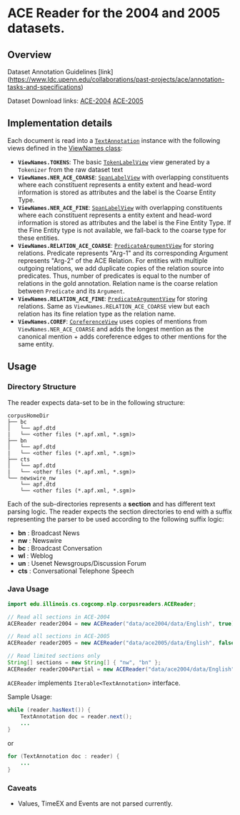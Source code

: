 # ACE Reader for the 2004 and 2005 datasets.

## Overview

Dataset Annotation Guidelines [link] (https://www.ldc.upenn.edu/collaborations/past-projects/ace/annotation-tasks-and-specifications)

Dataset Download links:
[ACE-2004](http://cogcomp.cs.illinois.edu/page/resource_view/60)
[ACE-2005](http://cogcomp.cs.illinois.edu/page/resource_view/59)

## Implementation details

Each document is read into a [`TextAnnotation`](../../core-utilities/src/main/java/edu/illinois/cs/cogcomp/core/datastructures/textannotation/TextAnnotation.java) instance with the following views defined in the [ViewNames class](../../core-utilities/src/main/java/edu/illinois/cs/cogcomp/core/datastructures/ViewNames.java):

  - **`ViewNames.TOKENS`**: The basic [`TokenLabelView`](../../core-utilities/src/main/java/edu/illinois/cs/cogcomp/core/datastructures/textannotation/TokenLabelView.java) view generated by a `Tokenizer` from the raw dataset
  text
  - **`ViewNames.NER_ACE_COARSE`**: [`SpanLabelView`](../../core-utilities/src/main/java/edu/illinois/cs/cogcomp/core/datastructures/textannotation/SpanLabelView.java) with overlapping constituents where each constituent 
  represents a entity extent and head-word information is stored as attributes and the label is the Coarse Entity Type.
  - **`ViewNames.NER_ACE_FINE`**: [`SpanLabelView`](../../core-utilities/src/main/java/edu/illinois/cs/cogcomp/core/datastructures/textannotation/SpanLabelView.java) with overlapping constituents where each constituent 
  represents a entity extent and head-word information is stored as attributes and the label is the Fine Entity Type. If the Fine Entity type is not available, we fall-back to the coarse type for these entities.
  - **`ViewNames.RELATION_ACE_COARSE`**: [`PredicateArgumentView`](../../core-utilities/src/main/java/edu/illinois/cs/cogcomp/core/datastructures/textannotation/PredicateArgumentView.java) for storing relations. Predicate represents "Arg-1" and its corresponding Argument represents "Arg-2" of the ACE Relation. For entities with multiple outgoing relations, we add duplicate copies of the relation source into predicates. Thus, number of predicates is equal to the number of relations in the gold annotation. Relation name is the coarse relation between `Predicate` and its `Argument`.
  - **`ViewNames.RELATION_ACE_FINE`**: [`PredicateArgumentView`](../../core-utilities/src/main/java/edu/illinois/cs/cogcomp/core/datastructures/textannotation/PredicateArgumentView.java) for storing relations. Same as `ViewNames.RELATION_ACE_COARSE` view but each relation has its fine relation type as the relation name.
  - **`ViewNames.COREF`**: [`CoreferenceView`](../../core-utilities/src/main/java/edu/illinois/cs/cogcomp/core/datastructures/textannotation/CoreferenceView.java) uses copies of mentions from `ViewNames.NER_ACE_COARSE` and adds the longest mention as the canonical mention + adds coreference edges to other mentions for the same entity. 

## Usage

### Directory Structure

The reader expects data-set to be in the following structure:

```
corpusHomeDir
├── bc
│   └── apf.dtd
|   └── <other files (*.apf.xml, *.sgm)>
├── bn
│   └── apf.dtd
|   └── <other files (*.apf.xml, *.sgm)>
├── cts
│   └── apf.dtd
|   └── <other files (*.apf.xml, *.sgm)>
└── newswire_nw
    └── apf.dtd
    └── <other files (*.apf.xml, *.sgm)>
```

Each of the sub-directories represents a **section** and has different text parsing logic. The reader expects the section directories to end with a suffix representing the parser to be used according to the following suffix logic:

- **bn** : Broadcast News
- **nw** : Newswire
- **bc** : Broadcast Conversation
- **wl** : Weblog
- **un** : Usenet Newsgroups/Discussion Forum
- **cts** : Conversational Telephone Speech

### Java Usage

```java
import edu.illinois.cs.cogcomp.nlp.corpusreaders.ACEReader;

// Read all sections in ACE-2004
ACEReader reader2004 = new ACEReader("data/ace2004/data/English", true);

// Read all sections in ACE-2005
ACEReader reader2005 = new ACEReader("data/ace2005/data/English", false);

// Read limited sections only
String[] sections = new String[] { "nw", "bn" };
ACEReader reader2004Partial = new ACEReader("data/ace2004/data/English", sections, true);
```

`ACEReader` implements `Iterable<TextAnnotation>` interface.

Sample Usage:

```java
while (reader.hasNext()) {
	TextAnnotation doc = reader.next();
	...
}
```
or

```java
for (TextAnnotation doc : reader) {
	...
}
```

### Caveats

- Values, TimeEX and Events are not parsed currently.